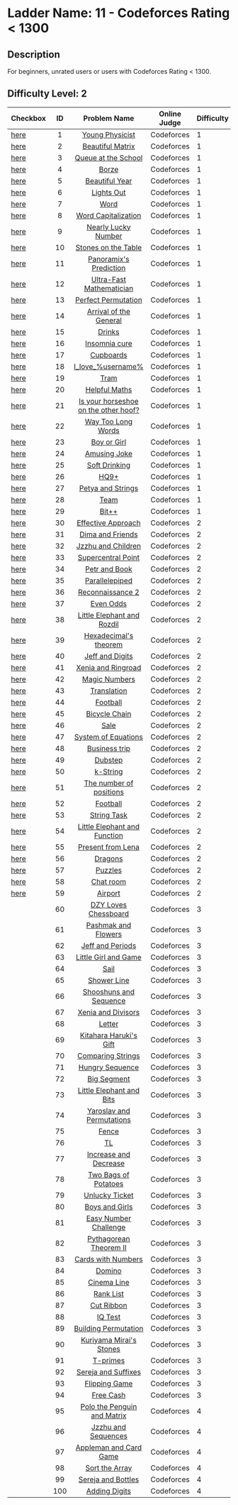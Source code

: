 # Ladder Name: 11 - Codeforces Rating < 1300
## Description
 For beginners, unrated users or users with Codeforces Rating < 1300.
## Difficulty Level: 2

| Checkbox | ID  | Problem Name | Online Judge | Difficulty |
|---|:---:|:---:|---|---|
| [here](./001.md) |1|[Young Physicist](http://codeforces.com/problemset/problem/69/A)|Codeforces|1|
| [here](./002.md) |2|[Beautiful Matrix](http://codeforces.com/problemset/problem/263/A)|Codeforces|1|
| [here](./003.md) |3|[Queue at the School](http://codeforces.com/problemset/problem/266/B)|Codeforces|1|
| [here](./004.md) |4|[Borze](http://codeforces.com/problemset/problem/32/B)|Codeforces|1|
| [here](./005.md) |5|[Beautiful Year](http://codeforces.com/problemset/problem/271/A)|Codeforces|1|
| [here](./006.md) |6|[Lights Out](http://codeforces.com/problemset/problem/275/A)|Codeforces|1|
| [here](./007.md) |7|[Word](http://codeforces.com/problemset/problem/59/A)|Codeforces|1|
| [here](./008.md) |8|[Word Capitalization](http://codeforces.com/problemset/problem/281/A)|Codeforces|1|
| [here](./009.md) |9|[Nearly Lucky Number](http://codeforces.com/problemset/problem/110/A)|Codeforces|1|
| [here](./010.md) |10|[Stones on the Table](http://codeforces.com/problemset/problem/266/A)|Codeforces|1|
| [here](./011.md) |11|[Panoramix's Prediction](http://codeforces.com/problemset/problem/80/A)|Codeforces|1|
| [here](./012.md) |12|[Ultra-Fast Mathematician](http://codeforces.com/problemset/problem/61/A)|Codeforces|1|
| [here](./013.md) |13|[Perfect Permutation](http://codeforces.com/problemset/problem/233/A)|Codeforces|1|
| [here](./014.md) |14|[Arrival of the General](http://codeforces.com/problemset/problem/144/A)|Codeforces|1|
| [here](./015.md) |15|[Drinks](http://codeforces.com/problemset/problem/200/B)|Codeforces|1|
| [here](./016.md) |16|[Insomnia cure](http://codeforces.com/problemset/problem/148/A)|Codeforces|1|
| [here](./017.md) |17|[Cupboards](http://codeforces.com/problemset/problem/248/A)|Codeforces|1|
| [here](./018.md) |18|[I_love_\%username\%](http://codeforces.com/problemset/problem/155/A)|Codeforces|1|
| [here](./019.md) |19|[Tram](http://codeforces.com/problemset/problem/116/A)|Codeforces|1|
| [here](./020.md) |20|[Helpful Maths](http://codeforces.com/problemset/problem/339/A)|Codeforces|1|
| [here](./021.md) |21|[Is your horseshoe on the other hoof?](http://codeforces.com/problemset/problem/228/A)|Codeforces|1|
| [here](./022.md) |22|[Way Too Long Words](http://codeforces.com/problemset/problem/71/A)|Codeforces|1|
| [here](./023.md) |23|[Boy or Girl](http://codeforces.com/problemset/problem/236/A)|Codeforces|1|
| [here](./024.md) |24|[Amusing Joke](http://codeforces.com/problemset/problem/141/A)|Codeforces|1|
| [here](./025.md) |25|[Soft Drinking](http://codeforces.com/problemset/problem/151/A)|Codeforces|1|
| [here](./026.md) |26|[HQ9+](http://codeforces.com/problemset/problem/133/A)|Codeforces|1|
| [here](./027.md) |27|[Petya and Strings](http://codeforces.com/problemset/problem/112/A)|Codeforces|1|
| [here](./028.md) |28|[Team](http://codeforces.com/problemset/problem/231/A)|Codeforces|1|
| [here](./029.md) |29|[Bit++](http://codeforces.com/problemset/problem/282/A)|Codeforces|1|
| [here](./030.md) |30|[Effective Approach](http://codeforces.com/problemset/problem/227/B)|Codeforces|2|
| [here](./031.md) |31|[Dima and Friends](http://codeforces.com/problemset/problem/272/A)|Codeforces|2|
| [here](./032.md) |32|[Jzzhu and Children](http://codeforces.com/problemset/problem/450/A)|Codeforces|2|
| [here](./033.md) |33|[Supercentral Point](http://codeforces.com/problemset/problem/165/A)|Codeforces|2|
| [here](./034.md) |34|[Petr and Book](http://codeforces.com/problemset/problem/139/A)|Codeforces|2|
| [here](./035.md) |35|[Parallelepiped](http://codeforces.com/problemset/problem/224/A)|Codeforces|2|
| [here](./036.md) |36|[Reconnaissance 2](http://codeforces.com/problemset/problem/34/A)|Codeforces|2|
| [here](./037.md) |37|[Even Odds](http://codeforces.com/problemset/problem/318/A)|Codeforces|2|
| [here](./038.md) |38|[Little Elephant and Rozdil](http://codeforces.com/problemset/problem/205/A)|Codeforces|2|
| [here](./039.md) |39|[Hexadecimal's theorem](http://codeforces.com/problemset/problem/199/A)|Codeforces|2|
| [here](./040.md) |40|[Jeff and Digits](http://codeforces.com/problemset/problem/352/A)|Codeforces|2|
| [here](./041.md) |41|[Xenia and Ringroad](http://codeforces.com/problemset/problem/339/B)|Codeforces|2|
| [here](./042.md) |42|[Magic Numbers](http://codeforces.com/problemset/problem/320/A)|Codeforces|2|
| [here](./043.md) |43|[Translation](http://codeforces.com/problemset/problem/41/A)|Codeforces|2|
| [here](./044.md) |44|[Football](http://codeforces.com/problemset/problem/43/A)|Codeforces|2|
| [here](./045.md) |45|[Bicycle Chain](http://codeforces.com/problemset/problem/215/A)|Codeforces|2|
| [here](./046.md) |46|[Sale](http://codeforces.com/problemset/problem/34/B)|Codeforces|2|
| [here](./047.md) |47|[System of Equations](http://codeforces.com/problemset/problem/214/A)|Codeforces|2|
| [here](./048.md) |48|[Business trip](http://codeforces.com/problemset/problem/149/A)|Codeforces|2|
| [here](./049.md) |49|[Dubstep](http://codeforces.com/problemset/problem/208/A)|Codeforces|2|
| [here](./050.md) |50|[k-String](http://codeforces.com/problemset/problem/219/A)|Codeforces|2|
| [here](./051.md) |51|[The number of positions](http://codeforces.com/problemset/problem/124/A)|Codeforces|2|
| [here](./052.md) |52|[Football](http://codeforces.com/problemset/problem/96/A)|Codeforces|2|
| [here](./053.md) |53|[String Task](http://codeforces.com/problemset/problem/118/A)|Codeforces|2|
| [here](./054.md) |54|[Little Elephant and Function](http://codeforces.com/problemset/problem/221/A)|Codeforces|2|
| [here](./055.md) |55|[Present from Lena](http://codeforces.com/problemset/problem/118/B)|Codeforces|2|
| [here](./056.md) |56|[Dragons](http://codeforces.com/problemset/problem/230/A)|Codeforces|2|
| [here](./057.md) |57|[Puzzles](http://codeforces.com/problemset/problem/337/A)|Codeforces|2|
| [here](./058.md) |58|[Chat room](http://codeforces.com/problemset/problem/58/A)|Codeforces|2|
| [here](./059.md) |59|[Airport](http://codeforces.com/problemset/problem/218/B)|Codeforces|2|
| |60|[DZY Loves Chessboard](http://codeforces.com/problemset/problem/445/A)|Codeforces|3|
| |61|[Pashmak and Flowers](http://codeforces.com/problemset/problem/459/B)|Codeforces|3|
| |62|[Jeff and Periods](http://codeforces.com/problemset/problem/352/B)|Codeforces|3|
| |63|[Little Girl and Game](http://codeforces.com/problemset/problem/276/B)|Codeforces|3|
| |64|[Sail](http://codeforces.com/problemset/problem/298/B)|Codeforces|3|
| |65|[Shower Line](http://codeforces.com/problemset/problem/431/B)|Codeforces|3|
| |66|[Shooshuns and Sequence ](http://codeforces.com/problemset/problem/222/A)|Codeforces|3|
| |67|[Xenia and Divisors](http://codeforces.com/problemset/problem/342/A)|Codeforces|3|
| |68|[Letter](http://codeforces.com/problemset/problem/43/B)|Codeforces|3|
| |69|[Kitahara Haruki's Gift](http://codeforces.com/problemset/problem/433/A)|Codeforces|3|
| |70|[Comparing Strings](http://codeforces.com/problemset/problem/186/A)|Codeforces|3|
| |71|[Hungry Sequence](http://codeforces.com/problemset/problem/327/B)|Codeforces|3|
| |72|[Big Segment](http://codeforces.com/problemset/problem/242/B)|Codeforces|3|
| |73|[Little Elephant and Bits](http://codeforces.com/problemset/problem/258/A)|Codeforces|3|
| |74|[Yaroslav and Permutations](http://codeforces.com/problemset/problem/296/A)|Codeforces|3|
| |75|[Fence](http://codeforces.com/problemset/problem/363/B)|Codeforces|3|
| |76|[TL](http://codeforces.com/problemset/problem/350/A)|Codeforces|3|
| |77|[Increase and Decrease](http://codeforces.com/problemset/problem/246/B)|Codeforces|3|
| |78|[Two Bags of Potatoes](http://codeforces.com/problemset/problem/239/A)|Codeforces|3|
| |79|[Unlucky Ticket](http://codeforces.com/problemset/problem/160/B)|Codeforces|3|
| |80|[Boys and Girls](http://codeforces.com/problemset/problem/253/A)|Codeforces|3|
| |81|[Easy Number Challenge](http://codeforces.com/problemset/problem/236/B)|Codeforces|3|
| |82|[Pythagorean Theorem II](http://codeforces.com/problemset/problem/304/A)|Codeforces|3|
| |83|[Cards with Numbers](http://codeforces.com/problemset/problem/254/A)|Codeforces|3|
| |84|[Domino](http://codeforces.com/problemset/problem/353/A)|Codeforces|3|
| |85|[Cinema Line](http://codeforces.com/problemset/problem/349/A)|Codeforces|3|
| |86|[Rank List](http://codeforces.com/problemset/problem/166/A)|Codeforces|3|
| |87|[Cut Ribbon](http://codeforces.com/problemset/problem/189/A)|Codeforces|3|
| |88|[IQ Test](http://codeforces.com/problemset/problem/287/A)|Codeforces|3|
| |89|[Building Permutation](http://codeforces.com/problemset/problem/285/C)|Codeforces|3|
| |90|[Kuriyama Mirai's Stones](http://codeforces.com/problemset/problem/433/B)|Codeforces|3|
| |91|[T-primes](http://codeforces.com/problemset/problem/230/B)|Codeforces|3|
| |92|[Sereja and Suffixes](http://codeforces.com/problemset/problem/368/B)|Codeforces|3|
| |93|[Flipping Game](http://codeforces.com/problemset/problem/327/A)|Codeforces|3|
| |94|[Free Cash](http://codeforces.com/problemset/problem/237/A)|Codeforces|3|
| |95|[Polo the Penguin and Matrix](http://codeforces.com/problemset/problem/289/B)|Codeforces|4|
| |96|[Jzzhu and Sequences](http://codeforces.com/problemset/problem/450/B)|Codeforces|4|
| |97|[Appleman and Card Game](http://codeforces.com/problemset/problem/462/B)|Codeforces|4|
| |98|[Sort the Array](http://codeforces.com/problemset/problem/451/B)|Codeforces|4|
| |99|[Sereja and Bottles](http://codeforces.com/problemset/problem/315/A)|Codeforces|4|
| |100|[Adding Digits](http://codeforces.com/problemset/problem/260/A)|Codeforces|4|
